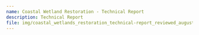```yaml
---
name: Coastal Wetland Restoration - Technical Report
description: Technical Report
file: img/coastal_wetlands_restoration_technical-report_reviewed_august2021.docx
---
```

